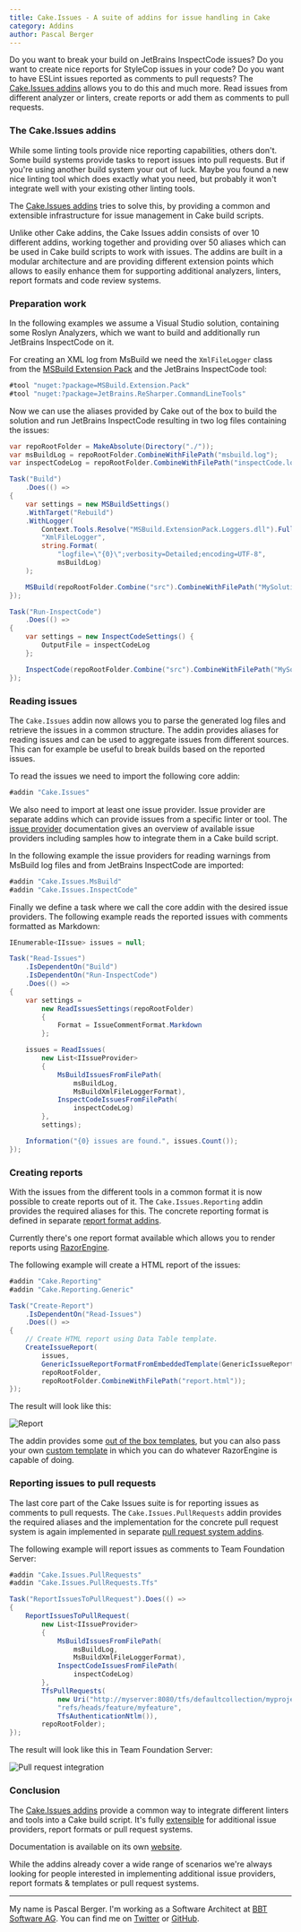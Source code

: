 ```yaml
---
title: Cake.Issues - A suite of addins for issue handling in Cake
category: Addins
author: Pascal Berger
---
```


Do you want to break your build on JetBrains InspectCode issues?
Do you want to create nice reports for StyleCop issues in your code?
Do you want to have ESLint issues reported as comments to pull requests?
The [Cake.Issues addins](https://cake-contrib.github.io/Cake.Issues.Website/) allows you to do this and much more.
Read issues from different analyzer or linters, create reports or add them as comments to pull requests.

<!--excerpt-->

### The Cake.Issues addins

While some linting tools provide nice reporting capabilities, others don't.
Some build systems provide tasks to report issues into pull requests.
But if you're using another build system your out of luck.
Maybe you found a new nice linting tool which does exactly what you need, but probably it won't integrate well
with your existing other linting tools.

The [Cake.Issues addins](https://cake-contrib.github.io/Cake.Issues.Website/) tries to solve this,
by providing a common and extensible infrastructure for issue management in Cake build scripts.

Unlike other Cake addins, the Cake Issues addin consists of over 10 different addins, working together
and providing over 50 aliases which can be used in Cake build scripts to work with issues.
The addins are built in a modular architecture and are providing different extension points which allows
to easily enhance them for supporting additional analyzers, linters, report formats and code review systems.

### Preparation work

In the following examples we assume a Visual Studio solution, containing some Roslyn Analyzers, which we want
to build and additionally run JetBrains InspectCode on it.

For creating an XML log from MsBuild we need the `XmlFileLogger` class from the [MSBuild Extension Pack](http://www.msbuildextensionpack.com/)
and the JetBrains InspectCode tool:

```csharp
#tool "nuget:?package=MSBuild.Extension.Pack"
#tool "nuget:?package=JetBrains.ReSharper.CommandLineTools"
```

Now we can use the aliases provided by Cake out of the box to build the solution and run JetBrains InspectCode resulting in two log files containing the issues:

```csharp
var repoRootFolder = MakeAbsolute(Directory("./"));
var msBuildLog = repoRootFolder.CombineWithFilePath("msbuild.log");
var inspectCodeLog = repoRootFolder.CombineWithFilePath("inspectCode.log");

Task("Build")
    .Does(() =>
{
    var settings = new MSBuildSettings()
    .WithTarget("Rebuild")
    .WithLogger(
        Context.Tools.Resolve("MSBuild.ExtensionPack.Loggers.dll").FullPath,
        "XmlFileLogger",
        string.Format(
            "logfile=\"{0}\";verbosity=Detailed;encoding=UTF-8",
            msBuildLog)
    );

    MSBuild(repoRootFolder.Combine("src").CombineWithFilePath("MySolution.sln"), settings);
});

Task("Run-InspectCode")
    .Does(() =>
{
    var settings = new InspectCodeSettings() {
        OutputFile = inspectCodeLog
    };

    InspectCode(repoRootFolder.Combine("src").CombineWithFilePath("MySolution.sln"), settings);
});
```

### Reading issues

The `Cake.Issues` addin now allows you to parse the generated log files and retrieve the issues in a common structure.
The addin provides aliases for reading issues and can be used to aggregate issues from different sources.
This can for example be useful to break builds based on the reported issues.

To read the issues we need to import the following core addin:

```csharp
#addin "Cake.Issues"
```

We also need to import at least one issue provider.
Issue provider are separate addins which can provide issues from a specific linter or tool.
The [issue provider](https://cake-contrib.github.io/Cake.Issues.Website/docs/issue-providers/) documentation gives an
overview of available issue providers including samples how to integrate them in a Cake build script.

In the following example the issue providers for reading warnings from MsBuild log files
and from JetBrains InspectCode are imported:

```csharp
#addin "Cake.Issues.MsBuild"
#addin "Cake.Issues.InspectCode"
```

Finally we  define a task where we call the core addin with the desired issue providers.
The following example reads the reported issues with comments formatted as Markdown:

```csharp
IEnumerable<IIssue> issues = null;

Task("Read-Issues")
    .IsDependentOn("Build")
    .IsDependentOn("Run-InspectCode")
    .Does(() =>
{
    var settings =
        new ReadIssuesSettings(repoRootFolder)
        {
            Format = IssueCommentFormat.Markdown
        };

    issues = ReadIssues(
        new List<IIssueProvider>
        {
            MsBuildIssuesFromFilePath(
                msBuildLog,
                MsBuildXmlFileLoggerFormat),
            InspectCodeIssuesFromFilePath(
                inspectCodeLog)
        },
        settings);

    Information("{0} issues are found.", issues.Count());
});
```

### Creating reports

With the issues from the different tools in a common format it is now possible to create reports out of it.
The `Cake.Issues.Reporting` addin provides the required aliases for this.
The concrete reporting format is defined in separate [report format addins](https://cake-contrib.github.io/Cake.Issues.Website/docs/report-formats/).

Currently there's one report format available which allows you to render reports using [RazorEngine](https://github.com/Antaris/RazorEngine).

The following example will create a HTML report of the issues:

```csharp
#addin "Cake.Reporting"
#addin "Cake.Reporting.Generic"

Task("Create-Report")
    .IsDependentOn("Read-Issues")
    .Does(() =>
{
    // Create HTML report using Data Table template.
    CreateIssueReport(
        issues,
        GenericIssueReportFormatFromEmbeddedTemplate(GenericIssueReportTemplate.HtmlDataTable),
        repoRootFolder,
        repoRootFolder.CombineWithFilePath("report.html"));
});
```

The result will look like this:

![Report](/assets/img/cake-issues/htmldatatable.png)

The addin provides some [out of the box templates](https://cake-contrib.github.io/Cake.Issues.Website/docs/report-formats/generic/templates/),
but you can also pass your own [custom template](https://cake-contrib.github.io/Cake.Issues.Website/docs/report-formats/generic/examples#use-custom-template)
in which you can do whatever RazorEngine is capable of doing.

### Reporting issues to pull requests

The last core part of the Cake Issues suite is for reporting issues as comments to pull requests.
The `Cake.Issues.PullRequests` addin provides the required aliases and the implementation for the concrete pull request system
is again implemented in separate [pull request system addins](https://cake-contrib.github.io/Cake.Issues.Website/docs/pull-request-systems/).

The following example will report issues as comments to Team Foundation Server:

```csharp
#addin "Cake.Issues.PullRequests"
#addin "Cake.Issues.PullRequests.Tfs"

Task("ReportIssuesToPullRequest").Does(() =>
{
    ReportIssuesToPullRequest(
        new List<IIssueProvider>
        {
            MsBuildIssuesFromFilePath(
                msBuildLog,
                MsBuildXmlFileLoggerFormat),
            InspectCodeIssuesFromFilePath(
                inspectCodeLog)
        },
        TfsPullRequests(
            new Uri("http://myserver:8080/tfs/defaultcollection/myproject/_git/myrepository"),
            "refs/heads/feature/myfeature",
            TfsAuthenticationNtlm()),
        repoRootFolder);
});
```

The result will look like this in Team Foundation Server:

![Pull request integration](/assets/img/cake-issues/pullrequests.png)

### Conclusion

The [Cake.Issues addins](https://cake-contrib.github.io/Cake.Issues.Website/) provide a common way to integrate different linters and tools into a Cake build script.
It's fully [extensible](https://cake-contrib.github.io/Cake.Issues.Website/docs/extending/) for additional issue providers, report formats or pull request systems.

Documentation is available on its own [website](https://cake-contrib.github.io/Cake.Issues.Website/).

While the addins already cover a wide range of scenarios we're always looking for people interested in implementing additional issue providers,
report formats & templates or pull request systems.

---

My name is Pascal Berger.
I'm working as a Software Architect at [BBT Software AG](http://www.bbtsoftware.ch).
You can find me on [Twitter](https://x.com/hereispascal) or [GitHub](https://github.com/pascalberger).
